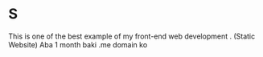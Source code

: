 # S
This is one of the best example of my front-end web development . (Static Website) 
Aba 1 month baki .me domain ko

